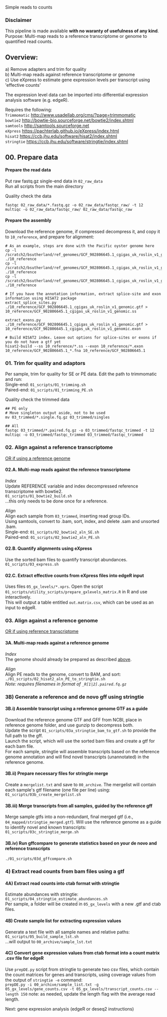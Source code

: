 Simple reads to counts

### Disclaimer
This pipeline is made available **with no waranty of usefulness of any kind**.  
Purpose: Multi-map reads to a reference transcriptome or genome to quantified read counts.       

## Overview:
  a) Remove adapters and trim for quality    
  b) Multi-map reads against reference transcriptome or genome    
  c) Use eXpress to estimate gene expression levels per transcript using 'effective counts'  
  
The expression level data can be imported into differential expression analysis software (e.g. edgeR).  

Requires the following:  
`Trimmomatic`   http://www.usadellab.org/cms/?page=trimmomatic  
`bowtie2`       http://bowtie-bio.sourceforge.net/bowtie2/index.shtml        
`samtools`      http://samtools.sourceforge.net    
`eXpress`       https://pachterlab.github.io/eXpress/index.html        
`hisat2`        https://ccb.jhu.edu/software/hisat2/index.shtml    
`stringtie`     https://ccb.jhu.edu/software/stringtie/index.shtml    

## 00. Prepare data

#### Prepare the read data
Put raw fastq.gz single-end data in `02_raw_data`  
Run all scripts from the main directory  

Quality check the data
```
fastqc 02_raw_data/*.fastq.gz -o 02_raw_data/fastqc_raw/ -t 12
multiqc -o 02_raw_data/fastqc_raw/ 02_raw_data/fastqc_raw
```

#### Prepare the assembly
Download the reference genome, if compressed decompress it, and copy it to `10_reference`, and prepare for alignment:         
```
# As an example, steps are done with the Pacific oyster genome here
cp -l /scratch2/bsutherland/ref_genomes/GCF_902806645.1_cgigas_uk_roslin_v1_genomic.fna ./10_reference
cp -l /scratch2/bsutherland/ref_genomes/GCF_902806645.1_cgigas_uk_roslin_v1_genomic.gff ./10_reference
cp -l /scratch2/bsutherland/ref_genomes/GCF_902806645.1_cgigas_uk_roslin_v1_genomic.gtf ./10_reference

# If you have the annotation information, extract splice-site and exon information using HISAT2 package
extract_splice_sites.py ./10_reference/GCF_902806645.1_cgigas_uk_roslin_v1_genomic.gtf > 10_reference/GCF_902806645.1_cgigas_uk_roslin_v1_genomic.ss

extract_exons.py ./10_reference/GCF_902806645.1_cgigas_uk_roslin_v1_genomic.gtf > 10_reference/GCF_902806645.1_cgigas_uk_roslin_v1_genomic.exon

# Build HISAT2 index. Leave out options for splice-sites or exons if  you do not have a gtf yet
hisat2-build --ss 10_reference/*.ss --exon 10_reference/*.exon 10_reference/GCF_902806645.1_*.fna 10_reference/GCF_902806645.1 

```


### 01. Trim for quality and adaptors
Per sample, trim for quality for SE or PE data. Edit the path to trimmomatic and run:        
Single-end: `01_scripts/01_trimming.sh`     
Paired-end: `01_scripts/01_trimming_PE.sh`      

Quality check the trimmed data     
```
## PE only
# Move singleton output aside, not to be used
mv 03_trimmed/*.single.fq.gz 03_trimmed/singles       

## All
fastqc 03_trimmed/*.paired.fq.gz -o 03_trimmed/fastqc_trimmed -t 12         
multiqc -o 03_trimmed/fastqc_trimmed 03_trimmed/fastqc_trimmed       

```


### 02. Align against a reference transcriptome
[OR if using a reference genome](https://github.com/bensutherland/Simple_reads_to_counts#03-align-against-a-reference-genome)

#### 02.A. Multi-map reads against the reference transcriptome     
*Index*          
Update REFERENCE variable and index decompressed reference transcriptome with bowtie2.    
`01_scripts/01_bowtie2_build.sh`       
...this only needs to be done once for a reference.      

*Align*          
Align each sample from `03_trimmed`, inserting read group IDs.    
Using samtools, convert to .bam, sort, index, and delete .sam and unsorted .bam.    
Single-end: `01_scripts/02_bowtie2_aln_SE.sh`       
Paired-end: `01_scripts/02_bowtie2_aln_PE.sh`        

#### 02.B. Quantify alignments using eXpress  
Use the sorted bam files to quantify transcript abundances.       
`01_scripts/03_express.sh`      

#### 02.C. Extract effective counts from eXpress files into edgeR input
Uses files `05_gx_levels/*.xprs`. Open the script `01_scripts/utility_scripts/prepare_gxlevels_matrix.R` in R and use interactively.   
This will output a table entitled `out.matrix.csv`, which can be used as an input to edgeR.    


### 03. Align against a reference genome 
[OR if using reference transcriptome](https://github.com/bensutherland/Simple_reads_to_counts#02-align-against-a-reference-transcriptome)

#### 3A. Multi-map reads against a reference genome
*Index*       
The genome should already be prepared as described [above](https://github.com/bensutherland/Simple_reads_to_counts#prepare-the-assembly).        

*Align*            
Align PE reads to the genome, convert to BAM, and sort:          
`./01_scripts/02_hisat2_aln_PE_to_stringtie.sh`         
_Note: requires filenames in format of `_R[1|2].paired.fq.gz`_        

### 3B) Generate a reference and de novo gff using stringtie 
#### 3B.i) Assemble transcript using a reference genome GTF as a guide
Download the reference genome GTF and GFF from NCBI, place in reference genome folder, and use gunzip to decompress both.     
Update the script `01_scripts/03a_stringtie_bam_to_gtf.sh` to provide the full path to the gff.      
Launch the script, which will use the sorted bam files and create a gtf for each bam file.        
For each sample, stringtie will assemble transcripts based on the reference genome annotation and will find novel transcripts (unannotated) in the reference genome.    

#### 3B.ii) Prepare necessary files for stringtie merge 
Create a `mergelist.txt` and save to `00_archive`. The mergelist will contain each sample's gtf filename (one file per line) using:        
`01_scripts/03b_create_mergelist.sh`       

#### 3B.iii) Merge transcripts from all samples, guided by the reference gff   
Merge sample gtfs into a non-redundant, final merged gtf (i.e., `04_mapped/stringtie_merged.gtf`). Will use the reference genome as a guide to identify novel and known transcripts:        
`01_scripts/03c_stringtie_merge.sh`        

#### 3B.iv) Run gffcompare to generate statistics based on your de novo and reference transcripts
`./01_scripts/03d_gffcompare.sh`    


### 4) Extract read counts from bam files using a gtf
#### 4A) Extract read counts into ctab format with stringtie
Estimate abundances with stringtie:        
`01_scripts/04_stringtie_estimate_abundances.sh`     
Per sample, a folder will be created in `05_gx_levels` with a new .gtf and ctab files.       

#### 4B) Create sample list for extracting expression values
Generate a text file with all sample names and relative paths:      
`01_scripts/05_build_sample_lst.sh`      
...will output to `00_archive/sample_lst.txt`       

#### 4C) Convert gene expression values from ctab format into a count matrix .csv file for edgeR 
Use `prepDE.py` script from stringtie to generate two csv files, which contain the count matrices for genes and transcripts, using coverage values from the output of `stringtie -e` command:      
`prepDE.py -i 00_archive/sample_list.txt -g 05_gx_levels/gene_counts.csv -t 05_gx_levels/transcript_counts.csv --length 150`
note: as needed, update the length flag with the average read length.      



Next: gene expression analysis (edgeR or deseq2 instructions)     

